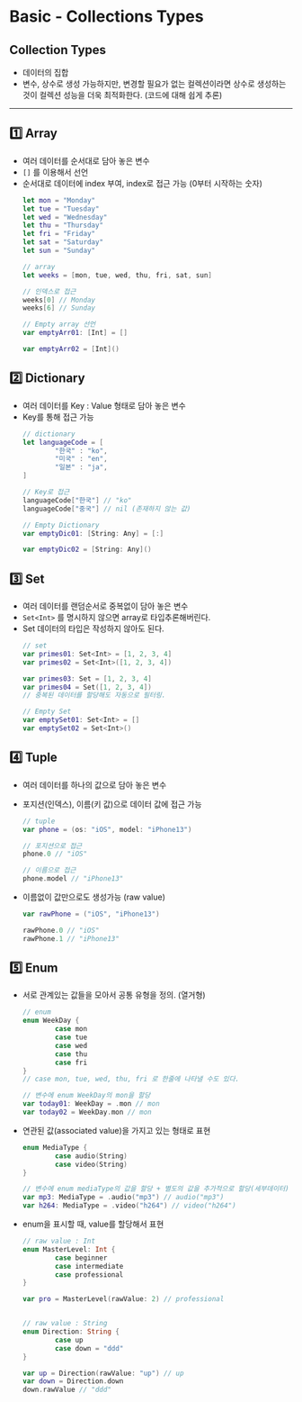 # Basic - Collections Types

## **Collection Types**

- 데이터의 집합
- 변수, 상수로 생성 가능하지만, 변경할 필요가 없는 컬렉션이라면 상수로 생성하는 것이 컬렉션 성능을 더욱 최적화한다. (코드에 대해 쉽게 추론)
---
## 1️⃣ **Array**

- 여러 데이터를 순서대로 담아 놓은 변수
- `[]` 를 이용해서 선언
- 순서대로 데이터에 index 부여, index로 접근 가능 (0부터 시작하는 숫자)
    ```swift
    let mon = "Monday"
    let tue = "Tuesday"
    let wed = "Wednesday"
    let thu = "Thursday"
    let fri = "Friday"
    let sat = "Saturday"
    let sun = "Sunday"

    // array
    let weeks = [mon, tue, wed, thu, fri, sat, sun]

    // 인덱스로 접근
    weeks[0] // Monday
    weeks[6] // Sunday

    // Empty array 선언
    var emptyArr01: [Int] = []

    var emptyArr02 = [Int]()
    ```

## 2️⃣ **Dictionary**
- 여러 데이터를 Key : Value 형태로 담아 놓은 변수
- Key를 통해 접근 가능
    ```swift
    // dictionary
    let languageCode = [
            "한국" : "ko",
            "미국" : "en",
            "일본" : "ja",
    ]

    // Key로 접근
    languageCode["한국"] // "ko"
    languageCode["중국"] // nil (존재하지 않는 값)

    // Empty Dictionary
    var emptyDic01: [String: Any] = [:]

    var emptyDic02 = [String: Any]()
    ```

## 3️⃣ **Set**
- 여러 데이터를 랜덤순서로 중복없이 담아 놓은 변수
- `Set<Int>` 를 명시하지 않으면 array로 타입추론해버린다.
- Set 데이터의 타입은 작성하지 않아도 된다.
    ```swift
    // set
    var primes01: Set<Int> = [1, 2, 3, 4]
    var primes02 = Set<Int>([1, 2, 3, 4])

    var primes03: Set = [1, 2, 3, 4]
    var primes04 = Set([1, 2, 3, 4])
    // 중복된 데이터를 할당해도 자동으로 필터링.

    // Empty Set
    var emptySet01: Set<Int> = []
    var emptySet02 = Set<Int>()
    ```

## 4️⃣ **Tuple**
- 여러 데이터를 하나의 값으로 담아 놓은 변수
- 포지션(인덱스), 이름(키 값)으로 데이터 값에 접근 가능
    ```swift
    // tuple
    var phone = (os: "iOS", model: "iPhone13")

    // 포지션으로 접근
    phone.0 // "iOS"

    // 이름으로 접근
    phone.model // "iPhone13"
    ```

- 이름없이 값만으로도 생성가능 (raw value)
    ```swift
    var rawPhone = ("iOS", "iPhone13")

    rawPhone.0 // "iOS"
    rawPhone.1 // "iPhone13"
    ```

## 5️⃣ **Enum**
- 서로 관계있는 값들을 모아서 공통 유형을 정의. (열거형)
    ```swift
    // enum
    enum WeekDay {
            case mon
            case tue
            case wed
            case thu
            case fri
    }
    // case mon, tue, wed, thu, fri 로 한줄에 나타낼 수도 있다.

    // 변수에 enum WeekDay의 mon을 할당
    var today01: WeekDay = .mon // mon
    var today02 = WeekDay.mon // mon
    ```

- 연관된 값(associated value)을 가지고 있는 형태로 표현
    ```swift
    enum MediaType {
            case audio(String)
            case video(String)
    }

    // 변수에 enum mediaType의 값을 할당 + 별도의 값을 추가적으로 할당(세부데이터)
    var mp3: MediaType = .audio("mp3") // audio("mp3")
    var h264: MediaType = .video("h264") // video("h264")
    ```

- enum을 표시할 때, value를 할당해서 표현
    ```swift
    // raw value : Int
    enum MasterLevel: Int {
            case beginner
            case intermediate
            case professional
    }

    var pro = MasterLevel(rawValue: 2) // professional


    // raw value : String
    enum Direction: String {
            case up
            case down = "ddd"
    }

    var up = Direction(rawValue: "up") // up
    var down = Direction.down
    down.rawValue // "ddd"
    ```